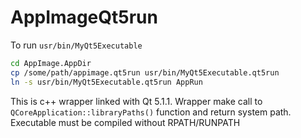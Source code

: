 # AppImageQt5run

To run `usr/bin/MyQt5Executable` 
```bash
cd AppImage.AppDir
cp /some/path/appimage.qt5run usr/bin/MyQt5Executable.qt5run
ln -s usr/bin/MyQt5Executable.qt5run AppRun
```

This is c++ wrapper linked with Qt 5.1.1.
Wrapper make call to  `QCoreApplication::libraryPaths()` function and return system path.
Executable must be compiled without RPATH/RUNPATH
